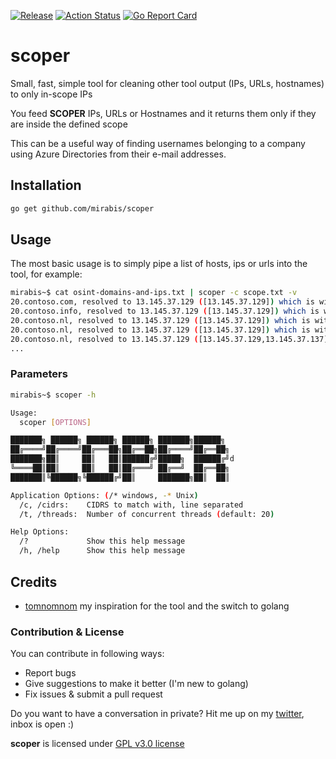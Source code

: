 [![Release](https://img.shields.io/github/release/mirabis/scoper.svg)](https://github.com/mirabis/scoper/releases)
[![Action Status](https://github.com/Mirabis/scoper/workflows/Release%20with%20goreleaser/badge.svg)](https://github.com/mirabis/scoper/actions)
[![Go Report Card](https://goreportcard.com/badge/github.com/Mirabis/scoper)](https://goreportcard.com/report/github.com/Mirabis/scoper)

# scoper 

Small, fast, simple tool for cleaning other tool output (IPs, URLs, hostnames) to only in-scope IPs

You feed **SCOPER** IPs, URLs or Hostnames and it returns them only if they are inside the defined scope

This can be a useful way of finding usernames belonging to a company using Azure Directories from their e-mail addresses.

## Installation

```sh
go get github.com/mirabis/scoper
```

## Usage
The most basic usage is to simply pipe a list of hosts, ips or urls into the tool, for example:

```sh
mirabis~$ cat osint-domains-and-ips.txt | scoper -c scope.txt -v
20.contoso.com, resolved to 13.145.37.129 ([13.145.37.129]) which is within scope of 13.145.37.0/24
20.contoso.info, resolved to 13.145.37.129 ([13.145.37.129]) which is within scope of 13.145.37.0/24
20.contoso.nl, resolved to 13.145.37.129 ([13.145.37.129]) which is within scope of 13.145.37.0/24
20.contoso.nl, resolved to 13.145.37.129 ([13.145.37.129]) which is within scope of 13.145.37.0/24
20.contoso.nl, resolved to 13.145.37.129 ([13.145.37.129,13.145.37.137]) which is within scope of 13.145.37.0/24
...
```

### Parameters

```sh
mirabis~$ scoper -h

Usage:
  scoper [OPTIONS]

███████╗ ██████╗ ██████╗ ██████╗ ███████╗██████╗ 
██╔════╝██╔════╝██╔═══██╗██╔══██╗██╔════╝██╔══██╗
███████╗██║     ██║   ██║██████╔╝█████╗  ██████╔╝d
╚════██║██║     ██║   ██║██╔═══╝ ██╔══╝  ██╔══██╗
███████║╚██████╗╚██████╔╝██║     ███████╗██║  ██║

Application Options: (/* windows, -* Unix)
  /c, /cidrs:    CIDRS to match with, line separated
  /t, /threads:  Number of concurrent threads (default: 20)

Help Options:
  /?             Show this help message
  /h, /help      Show this help message
```


## Credits
- [tomnomnom](https://github.com/tomnomnom/unfurl/blob/master/main.go) my inspiration for the tool and the switch to golang

### Contribution & License
You can contribute in following ways:

- Report bugs
- Give suggestions to make it better (I'm new to golang)
- Fix issues & submit a pull request

Do you want to have a conversation in private? Hit me up on my [twitter](https://twitter.com/iMirabis/), inbox is open :)

**scoper** is licensed under [GPL v3.0 license](https://www.gnu.org/licenses/gpl-3.0.en.html)